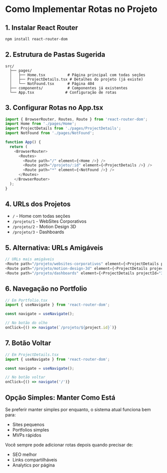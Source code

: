 # Como Implementar Rotas no Projeto

## 1. Instalar React Router

```bash
npm install react-router-dom
```

## 2. Estrutura de Pastas Sugerida

```
src/
  ├── pages/
  │   ├── Home.tsx          # Página principal com todas seções
  │   ├── ProjectDetails.tsx # Detalhes do projeto (já existe)
  │   └── NotFound.tsx      # Página 404
  ├── components/           # Componentes já existentes
  └── App.tsx              # Configuração de rotas
```

## 3. Configurar Rotas no App.tsx

```typescript
import { BrowserRouter, Routes, Route } from 'react-router-dom';
import Home from './pages/Home';
import ProjectDetails from './pages/ProjectDetails';
import NotFound from './pages/NotFound';

function App() {
  return (
    <BrowserRouter>
      <Routes>
        <Route path="/" element={<Home />} />
        <Route path="/projeto/:id" element={<ProjectDetails />} />
        <Route path="*" element={<NotFound />} />
      </Routes>
    </BrowserRouter>
  );
}
```

## 4. URLs dos Projetos

- `/` - Home com todas seções
- `/projeto/1` - WebSites Corporativos
- `/projeto/2` - Motion Design 3D
- `/projeto/3` - Dashboards

## 5. Alternativa: URLs Amigáveis

```typescript
// URLs mais amigáveis
<Route path="/projeto/websites-corporativos" element={<ProjectDetails projectId="1" />} />
<Route path="/projeto/motion-design-3d" element={<ProjectDetails projectId="2" />} />
<Route path="/projeto/dashboards" element={<ProjectDetails projectId="3" />} />
```

## 6. Navegação no Portfolio

```typescript
// Em Portfolio.tsx
import { useNavigate } from 'react-router-dom';

const navigate = useNavigate();

// No botão do olho
onClick={() => navigate(`/projeto/${project.id}`)}
```

## 7. Botão Voltar

```typescript
// Em ProjectDetails.tsx
import { useNavigate } from 'react-router-dom';

const navigate = useNavigate();

// No botão voltar
onClick={() => navigate('/')}
```

## Opção Simples: Manter Como Está

Se preferir manter simples por enquanto, o sistema atual funciona bem para:
- Sites pequenos
- Portfolios simples
- MVPs rápidos

Você sempre pode adicionar rotas depois quando precisar de:
- SEO melhor
- Links compartilháveis
- Analytics por página
